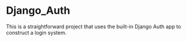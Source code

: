 # Django_Auth
This is a straightforward project that uses the built-in Django Auth app to construct a login system.
